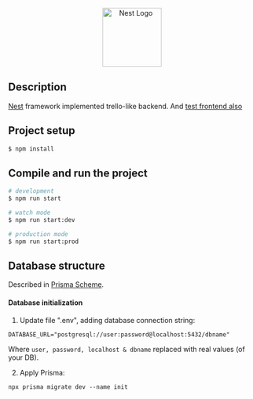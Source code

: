 <p align="center">
  <a href="http://nestjs.com/" target="blank"><img src="https://nestjs.com/img/logo-small.svg" width="120" alt="Nest Logo" /></a>
</p>

[circleci-image]: https://img.shields.io/circleci/build/github/nestjs/nest/master?token=abc123def456
[circleci-url]: https://circleci.com/gh/nestjs/nest


## Description

[Nest](https://github.com/nestjs/nest) framework implemented trello-like backend. And [test frontend also](https://github.com/A-lex-Ra/TSello-frontend)

## Project setup

```bash
$ npm install
```

## Compile and run the project

```bash
# development
$ npm run start

# watch mode
$ npm run start:dev

# production mode
$ npm run start:prod
```

## Database structure

Described in [Prisma Scheme](./prisma/schema.prisma). 
#### Database initialization
1) Update file ".env", adding database connection string:
```
DATABASE_URL="postgresql://user:password@localhost:5432/dbname"
```
Where `user, password, localhost & dbname` replaced with real values (of your DB).

2) Apply Prisma:
```
npx prisma migrate dev --name init
```
